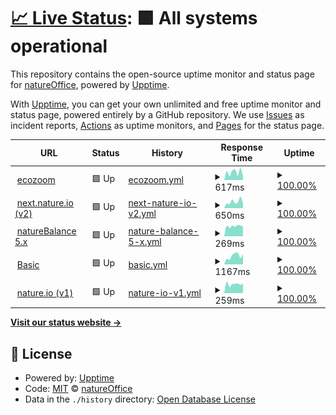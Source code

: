 # [📈 Live Status](https://status.natureoffice.net): <!--live status--> **🟩 All systems operational**

This repository contains the open-source uptime monitor and status page for [natureOffice](https://www.natureOffice.com), powered by [Upptime](https://github.com/upptime/upptime).

With [Upptime](https://upptime.js.org), you can get your own unlimited and free uptime monitor and status page, powered entirely by a GitHub repository. We use [Issues](https://github.com/natureoffice/upptime/issues) as incident reports, [Actions](https://github.com/natureoffice/upptime/actions) as uptime monitors, and [Pages](https://status.natureoffice.net) for the status page.

<!--start: status pages-->
<!-- This summary is generated by Upptime (https://github.com/upptime/upptime) -->
<!-- Do not edit this manually, your changes will be overwritten -->
<!-- prettier-ignore -->
| URL | Status | History | Response Time | Uptime |
| --- | ------ | ------- | ------------- | ------ |
| <img alt="" src="https://icons.duckduckgo.com/ip3/www.ecozoom.app.ico" height="13"> [ecozoom](https://www.ecozoom.app/) | 🟩 Up | [ecozoom.yml](https://github.com/natureOffice-GmbH/upptime/commits/HEAD/history/ecozoom.yml) | <details><summary><img alt="Response time graph" src="./graphs/ecozoom/response-time-week.png" height="20"> 617ms</summary><br><a href="https://status.natureoffice.net/history/ecozoom"><img alt="Response time 694" src="https://img.shields.io/endpoint?url=https%3A%2F%2Fraw.githubusercontent.com%2FnatureOffice-GmbH%2Fupptime%2FHEAD%2Fapi%2Fecozoom%2Fresponse-time.json"></a><br><a href="https://status.natureoffice.net/history/ecozoom"><img alt="24-hour response time 287" src="https://img.shields.io/endpoint?url=https%3A%2F%2Fraw.githubusercontent.com%2FnatureOffice-GmbH%2Fupptime%2FHEAD%2Fapi%2Fecozoom%2Fresponse-time-day.json"></a><br><a href="https://status.natureoffice.net/history/ecozoom"><img alt="7-day response time 617" src="https://img.shields.io/endpoint?url=https%3A%2F%2Fraw.githubusercontent.com%2FnatureOffice-GmbH%2Fupptime%2FHEAD%2Fapi%2Fecozoom%2Fresponse-time-week.json"></a><br><a href="https://status.natureoffice.net/history/ecozoom"><img alt="30-day response time 669" src="https://img.shields.io/endpoint?url=https%3A%2F%2Fraw.githubusercontent.com%2FnatureOffice-GmbH%2Fupptime%2FHEAD%2Fapi%2Fecozoom%2Fresponse-time-month.json"></a><br><a href="https://status.natureoffice.net/history/ecozoom"><img alt="1-year response time 694" src="https://img.shields.io/endpoint?url=https%3A%2F%2Fraw.githubusercontent.com%2FnatureOffice-GmbH%2Fupptime%2FHEAD%2Fapi%2Fecozoom%2Fresponse-time-year.json"></a></details> | <details><summary><a href="https://status.natureoffice.net/history/ecozoom">100.00%</a></summary><a href="https://status.natureoffice.net/history/ecozoom"><img alt="All-time uptime 100.00%" src="https://img.shields.io/endpoint?url=https%3A%2F%2Fraw.githubusercontent.com%2FnatureOffice-GmbH%2Fupptime%2FHEAD%2Fapi%2Fecozoom%2Fuptime.json"></a><br><a href="https://status.natureoffice.net/history/ecozoom"><img alt="24-hour uptime 100.00%" src="https://img.shields.io/endpoint?url=https%3A%2F%2Fraw.githubusercontent.com%2FnatureOffice-GmbH%2Fupptime%2FHEAD%2Fapi%2Fecozoom%2Fuptime-day.json"></a><br><a href="https://status.natureoffice.net/history/ecozoom"><img alt="7-day uptime 100.00%" src="https://img.shields.io/endpoint?url=https%3A%2F%2Fraw.githubusercontent.com%2FnatureOffice-GmbH%2Fupptime%2FHEAD%2Fapi%2Fecozoom%2Fuptime-week.json"></a><br><a href="https://status.natureoffice.net/history/ecozoom"><img alt="30-day uptime 100.00%" src="https://img.shields.io/endpoint?url=https%3A%2F%2Fraw.githubusercontent.com%2FnatureOffice-GmbH%2Fupptime%2FHEAD%2Fapi%2Fecozoom%2Fuptime-month.json"></a><br><a href="https://status.natureoffice.net/history/ecozoom"><img alt="1-year uptime 100.00%" src="https://img.shields.io/endpoint?url=https%3A%2F%2Fraw.githubusercontent.com%2FnatureOffice-GmbH%2Fupptime%2FHEAD%2Fapi%2Fecozoom%2Fuptime-year.json"></a></details>
| <img alt="" src="https://icons.duckduckgo.com/ip3/next.nature.io.ico" height="13"> [next.nature.io (v2)](https://next.nature.io/) | 🟩 Up | [next-nature-io-v2.yml](https://github.com/natureOffice-GmbH/upptime/commits/HEAD/history/next-nature-io-v2.yml) | <details><summary><img alt="Response time graph" src="./graphs/next-nature-io-v2/response-time-week.png" height="20"> 650ms</summary><br><a href="https://status.natureoffice.net/history/next-nature-io-v2"><img alt="Response time 784" src="https://img.shields.io/endpoint?url=https%3A%2F%2Fraw.githubusercontent.com%2FnatureOffice-GmbH%2Fupptime%2FHEAD%2Fapi%2Fnext-nature-io-v2%2Fresponse-time.json"></a><br><a href="https://status.natureoffice.net/history/next-nature-io-v2"><img alt="24-hour response time 283" src="https://img.shields.io/endpoint?url=https%3A%2F%2Fraw.githubusercontent.com%2FnatureOffice-GmbH%2Fupptime%2FHEAD%2Fapi%2Fnext-nature-io-v2%2Fresponse-time-day.json"></a><br><a href="https://status.natureoffice.net/history/next-nature-io-v2"><img alt="7-day response time 650" src="https://img.shields.io/endpoint?url=https%3A%2F%2Fraw.githubusercontent.com%2FnatureOffice-GmbH%2Fupptime%2FHEAD%2Fapi%2Fnext-nature-io-v2%2Fresponse-time-week.json"></a><br><a href="https://status.natureoffice.net/history/next-nature-io-v2"><img alt="30-day response time 863" src="https://img.shields.io/endpoint?url=https%3A%2F%2Fraw.githubusercontent.com%2FnatureOffice-GmbH%2Fupptime%2FHEAD%2Fapi%2Fnext-nature-io-v2%2Fresponse-time-month.json"></a><br><a href="https://status.natureoffice.net/history/next-nature-io-v2"><img alt="1-year response time 797" src="https://img.shields.io/endpoint?url=https%3A%2F%2Fraw.githubusercontent.com%2FnatureOffice-GmbH%2Fupptime%2FHEAD%2Fapi%2Fnext-nature-io-v2%2Fresponse-time-year.json"></a></details> | <details><summary><a href="https://status.natureoffice.net/history/next-nature-io-v2">100.00%</a></summary><a href="https://status.natureoffice.net/history/next-nature-io-v2"><img alt="All-time uptime 96.09%" src="https://img.shields.io/endpoint?url=https%3A%2F%2Fraw.githubusercontent.com%2FnatureOffice-GmbH%2Fupptime%2FHEAD%2Fapi%2Fnext-nature-io-v2%2Fuptime.json"></a><br><a href="https://status.natureoffice.net/history/next-nature-io-v2"><img alt="24-hour uptime 100.00%" src="https://img.shields.io/endpoint?url=https%3A%2F%2Fraw.githubusercontent.com%2FnatureOffice-GmbH%2Fupptime%2FHEAD%2Fapi%2Fnext-nature-io-v2%2Fuptime-day.json"></a><br><a href="https://status.natureoffice.net/history/next-nature-io-v2"><img alt="7-day uptime 100.00%" src="https://img.shields.io/endpoint?url=https%3A%2F%2Fraw.githubusercontent.com%2FnatureOffice-GmbH%2Fupptime%2FHEAD%2Fapi%2Fnext-nature-io-v2%2Fuptime-week.json"></a><br><a href="https://status.natureoffice.net/history/next-nature-io-v2"><img alt="30-day uptime 100.00%" src="https://img.shields.io/endpoint?url=https%3A%2F%2Fraw.githubusercontent.com%2FnatureOffice-GmbH%2Fupptime%2FHEAD%2Fapi%2Fnext-nature-io-v2%2Fuptime-month.json"></a><br><a href="https://status.natureoffice.net/history/next-nature-io-v2"><img alt="1-year uptime 95.34%" src="https://img.shields.io/endpoint?url=https%3A%2F%2Fraw.githubusercontent.com%2FnatureOffice-GmbH%2Fupptime%2FHEAD%2Fapi%2Fnext-nature-io-v2%2Fuptime-year.json"></a></details>
| <img alt="" src="https://icons.duckduckgo.com/ip3/www.naturebalance.net.ico" height="13"> [natureBalance 5.x](https://www.naturebalance.net/) | 🟩 Up | [nature-balance-5-x.yml](https://github.com/natureOffice-GmbH/upptime/commits/HEAD/history/nature-balance-5-x.yml) | <details><summary><img alt="Response time graph" src="./graphs/nature-balance-5-x/response-time-week.png" height="20"> 269ms</summary><br><a href="https://status.natureoffice.net/history/nature-balance-5-x"><img alt="Response time 412" src="https://img.shields.io/endpoint?url=https%3A%2F%2Fraw.githubusercontent.com%2FnatureOffice-GmbH%2Fupptime%2FHEAD%2Fapi%2Fnature-balance-5-x%2Fresponse-time.json"></a><br><a href="https://status.natureoffice.net/history/nature-balance-5-x"><img alt="24-hour response time 232" src="https://img.shields.io/endpoint?url=https%3A%2F%2Fraw.githubusercontent.com%2FnatureOffice-GmbH%2Fupptime%2FHEAD%2Fapi%2Fnature-balance-5-x%2Fresponse-time-day.json"></a><br><a href="https://status.natureoffice.net/history/nature-balance-5-x"><img alt="7-day response time 269" src="https://img.shields.io/endpoint?url=https%3A%2F%2Fraw.githubusercontent.com%2FnatureOffice-GmbH%2Fupptime%2FHEAD%2Fapi%2Fnature-balance-5-x%2Fresponse-time-week.json"></a><br><a href="https://status.natureoffice.net/history/nature-balance-5-x"><img alt="30-day response time 264" src="https://img.shields.io/endpoint?url=https%3A%2F%2Fraw.githubusercontent.com%2FnatureOffice-GmbH%2Fupptime%2FHEAD%2Fapi%2Fnature-balance-5-x%2Fresponse-time-month.json"></a><br><a href="https://status.natureoffice.net/history/nature-balance-5-x"><img alt="1-year response time 433" src="https://img.shields.io/endpoint?url=https%3A%2F%2Fraw.githubusercontent.com%2FnatureOffice-GmbH%2Fupptime%2FHEAD%2Fapi%2Fnature-balance-5-x%2Fresponse-time-year.json"></a></details> | <details><summary><a href="https://status.natureoffice.net/history/nature-balance-5-x">100.00%</a></summary><a href="https://status.natureoffice.net/history/nature-balance-5-x"><img alt="All-time uptime 99.86%" src="https://img.shields.io/endpoint?url=https%3A%2F%2Fraw.githubusercontent.com%2FnatureOffice-GmbH%2Fupptime%2FHEAD%2Fapi%2Fnature-balance-5-x%2Fuptime.json"></a><br><a href="https://status.natureoffice.net/history/nature-balance-5-x"><img alt="24-hour uptime 100.00%" src="https://img.shields.io/endpoint?url=https%3A%2F%2Fraw.githubusercontent.com%2FnatureOffice-GmbH%2Fupptime%2FHEAD%2Fapi%2Fnature-balance-5-x%2Fuptime-day.json"></a><br><a href="https://status.natureoffice.net/history/nature-balance-5-x"><img alt="7-day uptime 100.00%" src="https://img.shields.io/endpoint?url=https%3A%2F%2Fraw.githubusercontent.com%2FnatureOffice-GmbH%2Fupptime%2FHEAD%2Fapi%2Fnature-balance-5-x%2Fuptime-week.json"></a><br><a href="https://status.natureoffice.net/history/nature-balance-5-x"><img alt="30-day uptime 100.00%" src="https://img.shields.io/endpoint?url=https%3A%2F%2Fraw.githubusercontent.com%2FnatureOffice-GmbH%2Fupptime%2FHEAD%2Fapi%2Fnature-balance-5-x%2Fuptime-month.json"></a><br><a href="https://status.natureoffice.net/history/nature-balance-5-x"><img alt="1-year uptime 99.83%" src="https://img.shields.io/endpoint?url=https%3A%2F%2Fraw.githubusercontent.com%2FnatureOffice-GmbH%2Fupptime%2FHEAD%2Fapi%2Fnature-balance-5-x%2Fuptime-year.json"></a></details>
| <img alt="" src="https://icons.duckduckgo.com/ip3/www.gemeinsam-ist-es-klimaschutz.de.ico" height="13"> [Basic](https://www.gemeinsam-ist-es-klimaschutz.de) | 🟩 Up | [basic.yml](https://github.com/natureOffice-GmbH/upptime/commits/HEAD/history/basic.yml) | <details><summary><img alt="Response time graph" src="./graphs/basic/response-time-week.png" height="20"> 1167ms</summary><br><a href="https://status.natureoffice.net/history/basic"><img alt="Response time 1295" src="https://img.shields.io/endpoint?url=https%3A%2F%2Fraw.githubusercontent.com%2FnatureOffice-GmbH%2Fupptime%2FHEAD%2Fapi%2Fbasic%2Fresponse-time.json"></a><br><a href="https://status.natureoffice.net/history/basic"><img alt="24-hour response time 551" src="https://img.shields.io/endpoint?url=https%3A%2F%2Fraw.githubusercontent.com%2FnatureOffice-GmbH%2Fupptime%2FHEAD%2Fapi%2Fbasic%2Fresponse-time-day.json"></a><br><a href="https://status.natureoffice.net/history/basic"><img alt="7-day response time 1167" src="https://img.shields.io/endpoint?url=https%3A%2F%2Fraw.githubusercontent.com%2FnatureOffice-GmbH%2Fupptime%2FHEAD%2Fapi%2Fbasic%2Fresponse-time-week.json"></a><br><a href="https://status.natureoffice.net/history/basic"><img alt="30-day response time 1201" src="https://img.shields.io/endpoint?url=https%3A%2F%2Fraw.githubusercontent.com%2FnatureOffice-GmbH%2Fupptime%2FHEAD%2Fapi%2Fbasic%2Fresponse-time-month.json"></a><br><a href="https://status.natureoffice.net/history/basic"><img alt="1-year response time 1273" src="https://img.shields.io/endpoint?url=https%3A%2F%2Fraw.githubusercontent.com%2FnatureOffice-GmbH%2Fupptime%2FHEAD%2Fapi%2Fbasic%2Fresponse-time-year.json"></a></details> | <details><summary><a href="https://status.natureoffice.net/history/basic">100.00%</a></summary><a href="https://status.natureoffice.net/history/basic"><img alt="All-time uptime 99.10%" src="https://img.shields.io/endpoint?url=https%3A%2F%2Fraw.githubusercontent.com%2FnatureOffice-GmbH%2Fupptime%2FHEAD%2Fapi%2Fbasic%2Fuptime.json"></a><br><a href="https://status.natureoffice.net/history/basic"><img alt="24-hour uptime 100.00%" src="https://img.shields.io/endpoint?url=https%3A%2F%2Fraw.githubusercontent.com%2FnatureOffice-GmbH%2Fupptime%2FHEAD%2Fapi%2Fbasic%2Fuptime-day.json"></a><br><a href="https://status.natureoffice.net/history/basic"><img alt="7-day uptime 100.00%" src="https://img.shields.io/endpoint?url=https%3A%2F%2Fraw.githubusercontent.com%2FnatureOffice-GmbH%2Fupptime%2FHEAD%2Fapi%2Fbasic%2Fuptime-week.json"></a><br><a href="https://status.natureoffice.net/history/basic"><img alt="30-day uptime 100.00%" src="https://img.shields.io/endpoint?url=https%3A%2F%2Fraw.githubusercontent.com%2FnatureOffice-GmbH%2Fupptime%2FHEAD%2Fapi%2Fbasic%2Fuptime-month.json"></a><br><a href="https://status.natureoffice.net/history/basic"><img alt="1-year uptime 98.94%" src="https://img.shields.io/endpoint?url=https%3A%2F%2Fraw.githubusercontent.com%2FnatureOffice-GmbH%2Fupptime%2FHEAD%2Fapi%2Fbasic%2Fuptime-year.json"></a></details>
| <img alt="" src="https://icons.duckduckgo.com/ip3/www.nature.io.ico" height="13"> [nature.io (v1)](https://www.nature.io/) | 🟩 Up | [nature-io-v1.yml](https://github.com/natureOffice-GmbH/upptime/commits/HEAD/history/nature-io-v1.yml) | <details><summary><img alt="Response time graph" src="./graphs/nature-io-v1/response-time-week.png" height="20"> 259ms</summary><br><a href="https://status.natureoffice.net/history/nature-io-v1"><img alt="Response time 290" src="https://img.shields.io/endpoint?url=https%3A%2F%2Fraw.githubusercontent.com%2FnatureOffice-GmbH%2Fupptime%2FHEAD%2Fapi%2Fnature-io-v1%2Fresponse-time.json"></a><br><a href="https://status.natureoffice.net/history/nature-io-v1"><img alt="24-hour response time 171" src="https://img.shields.io/endpoint?url=https%3A%2F%2Fraw.githubusercontent.com%2FnatureOffice-GmbH%2Fupptime%2FHEAD%2Fapi%2Fnature-io-v1%2Fresponse-time-day.json"></a><br><a href="https://status.natureoffice.net/history/nature-io-v1"><img alt="7-day response time 259" src="https://img.shields.io/endpoint?url=https%3A%2F%2Fraw.githubusercontent.com%2FnatureOffice-GmbH%2Fupptime%2FHEAD%2Fapi%2Fnature-io-v1%2Fresponse-time-week.json"></a><br><a href="https://status.natureoffice.net/history/nature-io-v1"><img alt="30-day response time 247" src="https://img.shields.io/endpoint?url=https%3A%2F%2Fraw.githubusercontent.com%2FnatureOffice-GmbH%2Fupptime%2FHEAD%2Fapi%2Fnature-io-v1%2Fresponse-time-month.json"></a><br><a href="https://status.natureoffice.net/history/nature-io-v1"><img alt="1-year response time 289" src="https://img.shields.io/endpoint?url=https%3A%2F%2Fraw.githubusercontent.com%2FnatureOffice-GmbH%2Fupptime%2FHEAD%2Fapi%2Fnature-io-v1%2Fresponse-time-year.json"></a></details> | <details><summary><a href="https://status.natureoffice.net/history/nature-io-v1">100.00%</a></summary><a href="https://status.natureoffice.net/history/nature-io-v1"><img alt="All-time uptime 99.85%" src="https://img.shields.io/endpoint?url=https%3A%2F%2Fraw.githubusercontent.com%2FnatureOffice-GmbH%2Fupptime%2FHEAD%2Fapi%2Fnature-io-v1%2Fuptime.json"></a><br><a href="https://status.natureoffice.net/history/nature-io-v1"><img alt="24-hour uptime 100.00%" src="https://img.shields.io/endpoint?url=https%3A%2F%2Fraw.githubusercontent.com%2FnatureOffice-GmbH%2Fupptime%2FHEAD%2Fapi%2Fnature-io-v1%2Fuptime-day.json"></a><br><a href="https://status.natureoffice.net/history/nature-io-v1"><img alt="7-day uptime 100.00%" src="https://img.shields.io/endpoint?url=https%3A%2F%2Fraw.githubusercontent.com%2FnatureOffice-GmbH%2Fupptime%2FHEAD%2Fapi%2Fnature-io-v1%2Fuptime-week.json"></a><br><a href="https://status.natureoffice.net/history/nature-io-v1"><img alt="30-day uptime 100.00%" src="https://img.shields.io/endpoint?url=https%3A%2F%2Fraw.githubusercontent.com%2FnatureOffice-GmbH%2Fupptime%2FHEAD%2Fapi%2Fnature-io-v1%2Fuptime-month.json"></a><br><a href="https://status.natureoffice.net/history/nature-io-v1"><img alt="1-year uptime 99.83%" src="https://img.shields.io/endpoint?url=https%3A%2F%2Fraw.githubusercontent.com%2FnatureOffice-GmbH%2Fupptime%2FHEAD%2Fapi%2Fnature-io-v1%2Fuptime-year.json"></a></details>

<!--end: status pages-->

[**Visit our status website →**](https://status.natureoffice.net)

## 📄 License

- Powered by: [Upptime](https://github.com/upptime/upptime)
- Code: [MIT](./LICENSE) © [natureOffice](https://www.natureOffice.com)
- Data in the `./history` directory: [Open Database License](https://opendatacommons.org/licenses/odbl/1-0/)
